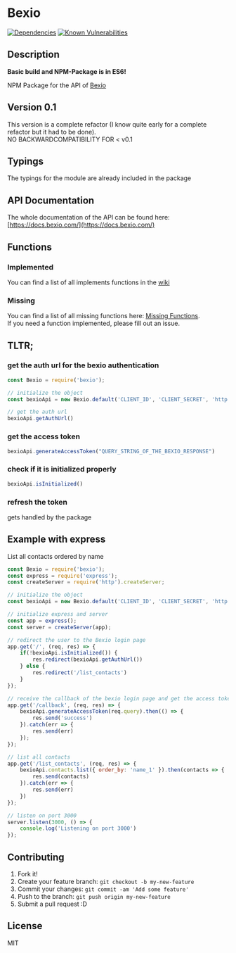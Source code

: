 # Bexio
[![Dependencies](https://david-dm.org/mathewmeconry/bexio/status.svg)](https://david-dm.org/mathewmeconry/bexio)
[![Known Vulnerabilities](https://snyk.io/test/npm/bexio/badge.svg)](https://snyk.io/test/npm/bexio)


## Description
**Basic build and NPM-Package is in ES6!**

NPM Package for the API of [Bexio](https://www.bexio.com)

## Version 0.1
This version is a complete refactor (I know quite early for a complete refactor but it had to be done).  
NO BACKWARDCOMPATIBILITY FOR < v0.1

## Typings
The typings for the module are already included in the package

## API Documentation
The whole documentation of the API can be found here: [https://docs.bexio.com/](https://docs.bexio.com/)

## Functions
### Implemented
You can find a list of all implements functions in the [wiki](https://github.com/mathewmeconry/bexio/wiki)

### Missing
You can find a list of all missing functions here: [Missing Functions](https://github.com/mathewmeconry/bexio/wiki#missing-functions).  
If you need a function implemented, please fill out an issue.

## TLTR;
### get the auth url for the bexio authentication
```javascript
const Bexio = require('bexio');

// initialize the object
const bexioApi = new Bexio.default('CLIENT_ID', 'CLIENT_SECRET', 'http://127.0.0.1/callback', [Bexio.Scopes.CONTACT_SHOW]);

// get the auth url
bexioApi.getAuthUrl()
```

### get the access token
```javascript
bexioApi.generateAccessToken("QUERY_STRING_OF_THE_BEXIO_RESPONSE")
```


### check if it is initialized properly
```javascript
bexioApi.isInitialized()
```

### refresh the token
gets handled by the package

## Example with express
List all contacts ordered by name
```javascript
const Bexio = require('bexio');
const express = require('express');
const createServer = require('http').createServer;

// initialize the object
const bexioApi = new Bexio.default('CLIENT_ID', 'CLIENT_SECRET', 'http://127.0.0.1/callback', [Bexio.Scopes.CONTACT_SHOW]);

// initialize express and server
const app = express();
const server = createServer(app);

// redirect the user to the Bexio login page
app.get('/', (req, res) => {
    if(!bexioApi.isInitialized()) {
        res.redirect(bexioApi.getAuthUrl())
    } else {
        res.redirect('/list_contacts')
    }
});

// receive the callback of the bexio login page and get the access token
app.get('/callback', (req, res) => {
    bexioApi.generateAccessToken(req.query).then(() => {
        res.send('success')
    }).catch(err => {
        res.send(err)
    });
});

// list all contacts
app.get('/list_contacts', (req, res) => {
    bexioApi.contacts.list({ order_by: 'name_1' }).then(contacts => {
        res.send(contacts)
    }).catch(err => {
        res.send(err)
    })
});

// listen on port 3000
server.listen(3000, () => {
    console.log('Listening on port 3000')
});
```

## Contributing
1. Fork it!
2. Create your feature branch: `git checkout -b my-new-feature`
3. Commit your changes: `git commit -am 'Add some feature'`
4. Push to the branch: `git push origin my-new-feature`
5. Submit a pull request :D


## License
MIT
